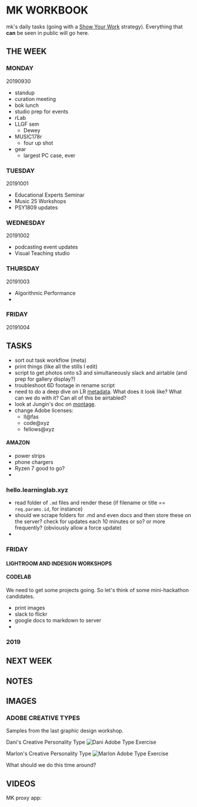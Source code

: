 # MK WORKBOOK

mk's daily tasks (going with a [Show Your Work](https://www.amazon.com/Show-Your-Work-Austin-Kleon/dp/076117897X/ref=sr_1_1?keywords=show+your+work&qid=1569804976&s=gateway&sr=8-1) strategy). Everything that **can** be seen in public will go here.

## THE WEEK

### MONDAY
20190930

- standup
- curation meeting
- bok lunch
- studio prep for events
- rLab
- LLGF sem
	- Dewey
- MUSIC178r
	- four up shot
- gear
	- largest PC case, ever

### TUESDAY
20191001

- Educational Experts Seminar
- Music 25 Workshops
- PSY1809 updates

### WEDNESDAY
20191002

- podcasting event updates
- Visual Teaching studio

### THURSDAY
20191003

- Algorithmic Performance
- 

### FRIDAY
20191004

## TASKS

- sort out task workflow (meta)
- print things (like all the stills I edit)
- script to get photos onto s3 and simultaneously slack and airtable (and prep for gallery display?)
- troubleshoot 6D footage in rename script
- need to do a deep dive on LR [metadata](https://helpx.adobe.com/lightroom-classic/help/metadata-basics-actions.html). What does it look like? What can we do with it? Can all of this be airtabled?
- look at Jungin's doc on [montage](https://docs.google.com/document/d/10j-CGJxAibGosBJPzkijOmSXcKigFWGDZRiVBpcbZ8g/edit).
- change Adobe licenses:
	- ll@fas
	- code@xyz
	- fellows@xyz


#### AMAZON

- power strips
- phone chargers
- Ryzen 7 good to go?
- 



### hello.learninglab.xyz

- read folder of `.md` files and render these (if filename or title == `req.params.id`, for instance)
- should we scrape folders for .md and even docs and then store these on the server? check for updates each 10 minutes or so? or more frequently? (obviously allow a force update)
- 




### FRIDAY

#### LIGHTROOM AND INDESIGN WORKSHOPS



#### CODELAB
We need to get some projects going. So let's think of some mini-hackathon candidates.
- print images
- slack to flickr
- google docs to markdown to server
- 

### 2019


## NEXT WEEK


## NOTES

## IMAGES

### ADOBE CREATIVE TYPES
Samples from the last graphic design workshop.

Dani's Creative Personality Type
![Dani Adobe Type Exercise](https://live.staticflickr.com/65535/48036620998_416ee5c170_h.jpg)

Marlon's Creative Personality Type
![Marlon Adobe Type Exercise](https://live.staticflickr.com/65535/48036665937_9be555afbf_h.jpg)

What should we do this time around?

## VIDEOS

MK proxy app:

<!--stackedit_data:
eyJoaXN0b3J5IjpbMTQ1NDAxOTkyNiwtMTI0MTIxMTc2MF19
-->